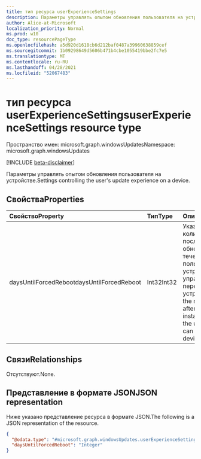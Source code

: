 ```yaml
---
title: тип ресурса userExperienceSettings
description: Параметры управлять опытом обновления пользователя на устройстве.
author: Alice-at-Microsoft
localization_priority: Normal
ms.prod: w10
doc_type: resourcePageType
ms.openlocfilehash: a5d920d1618cb6d212baf0487a39960638859cef
ms.sourcegitcommit: 1b09298649d5606b471b4cbe1055419bbe2fc7e5
ms.translationtype: MT
ms.contentlocale: ru-RU
ms.lasthandoff: 04/28/2021
ms.locfileid: "52067483"
---
```

# <a name="userexperiencesettings-resource-type"></a><span data-ttu-id="7d2cb-103">тип ресурса userExperienceSettings</span><span class="sxs-lookup"><span data-stu-id="7d2cb-103">userExperienceSettings resource type</span></span>

<span data-ttu-id="7d2cb-104">Пространство имен: microsoft.graph.windowsUpdates</span><span class="sxs-lookup"><span data-stu-id="7d2cb-104">Namespace: microsoft.graph.windowsUpdates</span></span>

[!INCLUDE [beta-disclaimer](../../includes/beta-disclaimer.md)]

<span data-ttu-id="7d2cb-105">Параметры управлять опытом обновления пользователя на устройстве.</span><span class="sxs-lookup"><span data-stu-id="7d2cb-105">Settings controlling the user's update experience on a device.</span></span>

## <a name="properties"></a><span data-ttu-id="7d2cb-106">Свойства</span><span class="sxs-lookup"><span data-stu-id="7d2cb-106">Properties</span></span>
|<span data-ttu-id="7d2cb-107">Свойство</span><span class="sxs-lookup"><span data-stu-id="7d2cb-107">Property</span></span>|<span data-ttu-id="7d2cb-108">Тип</span><span class="sxs-lookup"><span data-stu-id="7d2cb-108">Type</span></span>|<span data-ttu-id="7d2cb-109">Описание</span><span class="sxs-lookup"><span data-stu-id="7d2cb-109">Description</span></span>|
|:---|:---|:---|
|<span data-ttu-id="7d2cb-110">daysUntilForcedReboot</span><span class="sxs-lookup"><span data-stu-id="7d2cb-110">daysUntilForcedReboot</span></span>|<span data-ttu-id="7d2cb-111">Int32</span><span class="sxs-lookup"><span data-stu-id="7d2cb-111">Int32</span></span>|<span data-ttu-id="7d2cb-112">Указывает количество дней после установки обновления, в течение которых пользователь устройства может управлять при перезапуске устройства.</span><span class="sxs-lookup"><span data-stu-id="7d2cb-112">Specifies the number of days after an update is installed, during which the user of the device can control when the device restarts.</span></span>|

## <a name="relationships"></a><span data-ttu-id="7d2cb-113">Связи</span><span class="sxs-lookup"><span data-stu-id="7d2cb-113">Relationships</span></span>
<span data-ttu-id="7d2cb-114">Отсутствуют.</span><span class="sxs-lookup"><span data-stu-id="7d2cb-114">None.</span></span>

## <a name="json-representation"></a><span data-ttu-id="7d2cb-115">Представление в формате JSON</span><span class="sxs-lookup"><span data-stu-id="7d2cb-115">JSON representation</span></span>
<span data-ttu-id="7d2cb-116">Ниже указано представление ресурса в формате JSON.</span><span class="sxs-lookup"><span data-stu-id="7d2cb-116">The following is a JSON representation of the resource.</span></span>
<!-- {
  "blockType": "resource",
  "@odata.type": "microsoft.graph.windowsUpdates.userExperienceSettings"
}
-->
``` json
{
  "@odata.type": "#microsoft.graph.windowsUpdates.userExperienceSettings",
  "daysUntilForcedReboot": "Integer"
}
```

